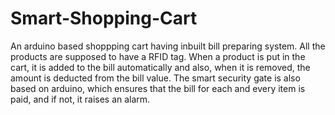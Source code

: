 # Smart-Shopping-Cart
An arduino based shoppping cart having inbuilt bill preparing system. All the products are supposed to have a RFID tag. When a product is put in the cart, it is added to the bill automatically and also, when it is removed, the amount is deducted from the bill value.
The smart security gate is also based on arduino, which ensures that the bill for each and every item is paid, and if not, it raises an alarm.

